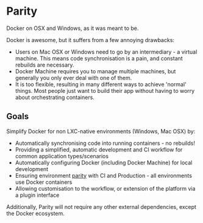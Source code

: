 # Parity

Docker on OSX and Windows, as it was meant to be.

Docker is awesome, but it suffers from a few annoying drawbacks:

* Users on Mac OSX or Windows need to go by an intermediary - a virtual machine. This means code synchronisation is a pain, and constant rebuilds are necessary.
* Docker Machine requires you to manage multiple machines, but generally you only ever deal with one of them.
* It is too flexible, resulting in many different ways to achieve 'normal' things. Most people just want to build their app without having to worry about orchestrating containers.

## Goals

Simplify Docker for non LXC-native environments (Windows, Mac OSX) by:

* Automatically synchronising code into running containers - no rebuilds!
* Providing a simplified, automatic development and CI workflow for common application types/scenarios
* Automatically configuring Docker (including Docker Machine) for local development
* Ensuring environment [parity](http://12factor.net/dev-prod-parity) with CI and Production - all environments use Docker containers
* Allowing customisation to the workflow, or extension of the platform via a plugin interface

Additionally, Parity will not require any other external dependencies, except the Docker ecosystem.
